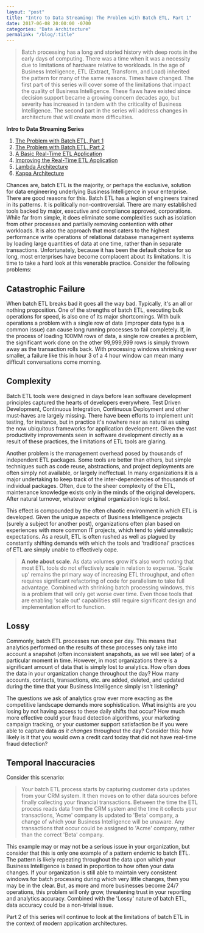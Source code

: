```yaml
---
layout: "post"
title: "Intro to Data Streaming: The Problem with Batch ETL, Part 1"
date: 2017-06-08 20:00:00 -0700
categories: "Data Architecture"
permalink: "/blog/:title"
---
```


>Batch processing has a long and storied history with deep roots in the early days of computing. There was a time when it was a necessity due to limitations of hardware relative to workloads. In the age of Business Intelligence, ETL (Extract, Transform, and Load) inherited the pattern for many of the same reasons. Times have changed. The first part of this series will cover some of the limitations that impact the quality of Business Intelligence. These flaws have existed since decision support became a growing concern decades ago, but severity has increased in tandem with the criticality of Business Intelligence. The second part in the series will address changes in architecture that will create more difficulties. 



**Intro to Data Streaming Series**
1. [The Problem with Batch ETL, Part 1](https://rivulet.io/2017/06/08/the_problem_with_batch_etl_part_1/)
2. [The Problem with Batch ETL, Part 2](https://rivulet.io/2017/08/02/the_problem_with_batch_etl_part_2/)
3. [A Basic Real-Time ETL Application]()
4. [Improving the Real-Time ETL Application]()
5. [Lambda Architecture]()
6. [Kappa Architecture]()

Chances are, batch ETL is the majority, or perhaps the exclusive, solution for data engineering underlying Business Intelligence in your enterprise. There are good reasons for this. Batch ETL has a legion of engineers trained in its patterns. It is politically non-controversial. There are many established tools backed by major, executive and compliance approved, corporations. While far from simple, it does eliminate some complexities such as isolation from other processes and partially removing contention with other workloads. It is also the approach that most caters to the highest performance write operations of relational database management systems by loading large quantities of data at one time, rather than in separate transactions. Unfortunately, because it has been the default choice for so long, most enterprises have become complacent about its limitations. It is time to take a hard look at this venerable practice. Consider the following problems:

## Catastrophic Failure​

When batch ETL breaks bad it goes all the way bad. Typically, it's an all or nothing proposition. One of the strengths of batch ETL, executing bulk operations for speed, is also one of its major shortcomings. With bulk operations a problem with a single row of data (improper data type is a common issue) can cause long running processes to fail completely. If, in the process of loading 100MM rows of data, a single row creates a problem, the significant work done on the other 99,999,999 rows is simply thrown away as the transaction rolls back. With processing windows shrinking ever smaller, a failure like this in hour 3 of a 4 hour window can mean many difficult conversations come morning. 

## Complexity 

Batch ETL tools were designed in days before lean software development principles captured the hearts of developers everywhere. Test Driven Development, Continuous Integration, Continuous Deployment and other must-haves are largely missing. There have been efforts to implement unit testing, for instance, but in practice it's nowhere near as natural as using the now ubiquitous frameworks for application development. Given the vast productivity improvements seen in software development directly as a result of these practices, the limitations of ETL tools are glaring. 

Another problem is the management overhead posed by thousands of independent ETL packages. Some tools are better than others, but simple techniques such as code reuse, abstractions, and project deployments are often simply not available, or largely ineffectual. In many organizations it is a major undertaking to keep track of the inter-dependencies of thousands of individual packages. Often, due to the sheer complexity of the ETL, maintenance knowledge exists only in the minds of the original developers. After natural turnover, whatever original organization logic is lost. 

This effect is compounded by the often chaotic environment in which ETL is developed. Given the unique aspects of Business Intelligence projects (surely a subject for another post), organizations often plan based on experiences with more common IT projects, which tend to yield unrealistic expectations. As a result, ETL is often rushed as well as plagued by constantly shifting demands with which the tools and 'traditional' practices of ETL are simply unable to effectively cope. 

> **A note about scale**. As data volumes grow it's also worth noting that most ETL tools do not effectively scale in relation to expense. 'Scale up' remains the primary way of increasing ETL throughput, and often requires significant refactoring of code for parallelism to take full advantage. Combined with shrinking batch processing windows, this is a problem that will only get worse over time. Even those tools that are enabling 'scale out' capabilities still require significant design and implementation effort to function.

## Lossy​

Commonly, batch ETL processes run once per day. This means that analytics performed on the results of these processes only take into account a snapshot (often inconsistent snapshots, as we will see later) of a particular moment in time. However, in most organizations there is a significant amount of data that is simply lost to analytics. How often does the data in your organization change throughout the day? How many accounts, contacts, transactions, etc. are added, deleted, and updated during the time that your Business Intelligence simply isn't listening? 

The questions we ask of analytics grow ever more exacting as the competitive landscape demands more sophistication. What insights are you losing by not having access to these daily shifts that occur? How much more effective could your fraud detection algorithms, your marketing campaign tracking, or your customer support satisfaction be if you were able to capture data *as it changes* throughout the day? Consider this: how likely is it that you would own a credit card today that did not have real-time fraud detection?

## Temporal Inaccuracies​

Consider this scenario:  

> Your batch ETL process starts by capturing customer data updates from your CRM system. It then moves on to other data sources before finally collecting your financial transactions. Between the time the ETL process reads data from the CRM system and the time it collects your transactions, 'Acme' company is updated to 'Beta' company, a change of which your Business Intelligence will be unaware. Any transactions that occur could be assigned to 'Acme' company, rather than the correct 'Beta' company.

This example may or may not be a serious issue in your organization, but consider that this is only one example of a pattern endemic to batch ETL. The pattern is likely repeating throughout the data upon which your Business Intelligence is based in proportion to how often your data changes. If your organization is still able to maintain very consistent windows for batch processing during which very little changes, then you may be in the clear. But, as more and more businesses become 24/7 operations, this problem will only grow, threatening trust in your reporting and analytics accuracy. Combined with the 'Lossy' nature of batch ETL, data accuracy could be a non-trivial issue.  


Part 2 of this series will continue to look at the limitations of batch ETL in the context of modern application architectures. 

